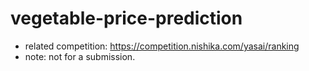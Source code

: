 # vegetable-price-prediction
- related competition: https://competition.nishika.com/yasai/ranking
- note: not for a submission.
